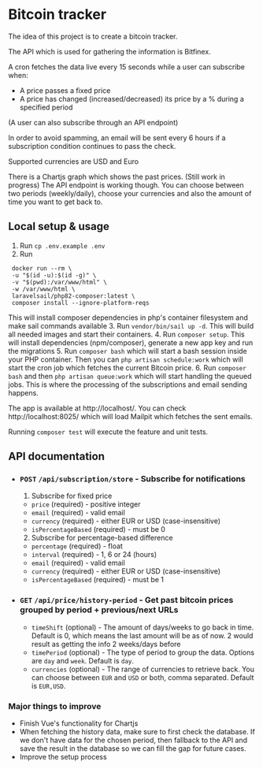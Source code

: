 # Bitcoin tracker

The idea of this project is to create a bitcoin tracker.

The API which is used for gathering the information is Bitfinex.

A cron fetches the data live every 15 seconds while a user can subscribe when:
- A price passes a fixed price
- A price has changed (increased/decreased) its price by a % during a specified period

(A user can also subscribe through an API endpoint)

In order to avoid spamming, an email will be sent every 6 hours if a subscription condition continues to pass the check.

Supported currencies are USD and Euro

There is a Chartjs graph which shows the past prices. (Still work in progress) The API endpoint is working though. You can choose between two periods (weekly/daily), choose your currencies and also the amount of time you want to get back to.

## Local setup & usage
1. Run ``cp .env.example .env``
2. Run
  ```
   docker run --rm \
   -u "$(id -u):$(id -g)" \
   -v "$(pwd):/var/www/html" \
   -w /var/www/html \
   laravelsail/php82-composer:latest \
   composer install --ignore-platform-reqs
   ```
This will install composer dependencies in php's container filesystem and make sail commands available
3. Run ``vendor/bin/sail up -d``. This will build all needed images and start their containers.
4. Run ``composer setup``. This will install dependencies (npm/composer), generate a new app key and run the migrations
5. Run ``composer bash`` which will start a bash session inside your PHP container. Then you can ``php artisan schedule:work`` which will start the cron job which fetches the current Bitcoin price.
6. Run ``composer bash`` and then ``php artisan queue:work`` which will start handling the queued jobs. This is where the processing of the subscriptions and email sending happens.

The app is available at http://localhost/. You can check http://localhost:8025/ which will load Mailpit which fetches the sent emails.

Running ``composer test`` will execute the feature and unit tests.

## API documentation

- ### ``POST`` ``/api/subscription/store`` - Subscribe for notifications
  1. Subscribe for fixed price
    - ``price`` (required) - positive integer
    - ``email`` (required) - valid email
    - ``currency`` (required) - either EUR or USD (case-insensitive)
    - ``isPercentageBased`` (required) - must be 0

  2. Subscribe for percentage-based difference
  - ``percentage`` (required) - float
  - ``interval`` (required) - 1, 6 or 24 (hours)
  - ``email`` (required) - valid email
  - ``currency`` (required) - either EUR or USD (case-insensitive)
  - ``isPercentageBased`` (required) - must be 1



    
- ### ``GET`` ``/api/price/history-period`` - Get past bitcoin prices grouped by period + previous/next URLs
    - ``timeShift`` (optional) - The amount of days/weeks to go back in time. Default is 0, which means the last amount will be as of now. 2 would result as getting the info 2 weeks/days before
    - ``timePeriod`` (optional) - The type of period to group the data. Options are ``day`` and ``week``. Default is ``day``.
    - ``currencies`` (optional) - The range of currencies to retrieve back. You can choose between ``EUR`` and ``USD`` or both, comma separated. Default is ``EUR,USD``.
    
### Major things to improve
- Finish Vue's functionality for Chartjs
- When fetching the history data, make sure to first check the database. If we don't have data for the chosen period, then fallback to the API and save the result in the database so we can fill the gap for future cases.
- Improve the setup process
